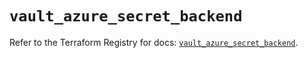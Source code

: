 # `vault_azure_secret_backend`

Refer to the Terraform Registry for docs: [`vault_azure_secret_backend`](https://registry.terraform.io/providers/hashicorp/vault/4.0.0/docs/resources/azure_secret_backend).
